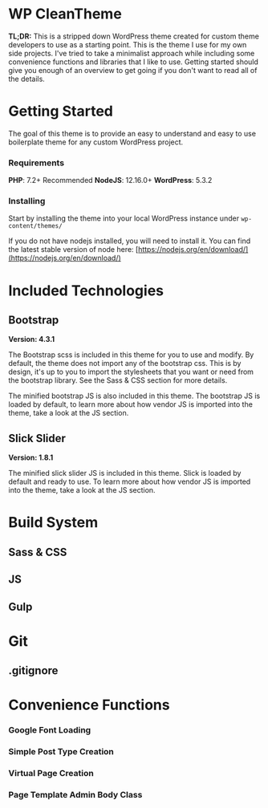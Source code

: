 
# WP CleanTheme

**TL;DR:** This is a stripped down WordPress theme created for custom theme developers to use as a starting point. This is the theme I use for my own side projects. I've tried to take a minimalist approach while including some convenience functions and libraries that I like to use. Getting started should give you enough of an overview to get going if you don't want to read all of the details.


# Getting Started

The goal of this theme is to provide an easy to understand and easy to use boilerplate theme for any custom WordPress project. 

### Requirements

**PHP**: 7.2+ Recommended
**NodeJS**: 12.16.0+
**WordPress**: 5.3.2

### Installing
Start by installing the theme into your local WordPress instance under `wp-content/themes/`

If you do not have nodejs installed, you will need to install it. You can find the latest stable version of node here: [https://nodejs.org/en/download/](https://nodejs.org/en/download/)


# Included Technologies

## Bootstrap
	
**Version: 4.3.1**

The Bootstrap scss is included in this theme for you to use and modify. By default, the theme does not import any of the bootstrap css. This is by design, it's up to you to import the stylesheets that you want or need from the bootstrap library. See the Sass & CSS section for more details.

The minified bootstrap JS is also included in this theme. The bootstrap JS is loaded by default, to learn more about how vendor JS is imported into the theme, take a look at the JS section.

## Slick Slider

**Version: 1.8.1**

The minified slick slider JS is included in this theme. Slick is loaded by default and ready to use. To learn more about how vendor JS is imported into the theme, take a look at the JS section.


# Build System

## Sass & CSS 


## JS


## Gulp

# Git

## .gitignore

# Convenience Functions

### Google Font Loading


### Simple Post Type Creation


### Virtual Page Creation


### Page Template Admin Body Class

